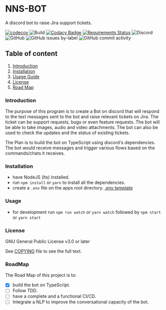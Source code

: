 # NNS-BOT

A discord bot to raise Jira support tickets.

[![codecov](https://codecov.io/gh/Keith3895/NNS-BOT/branch/master/graph/badge.svg)](https://codecov.io/gh/Keith3895/NNS-BOT) ![Build](https://github.com/Keith3895/NNS-BOT/workflows/Build/badge.svg) [![Codacy Badge](https://app.codacy.com/project/badge/Grade/85d987a4058744239a272bb3086fa6f3)](https://www.codacy.com/manual/keith30895/NNS-BOT?utm_source=github.com&amp;utm_medium=referral&amp;utm_content=Keith3895/NNS-BOT&amp;utm_campaign=Badge_Grade)
[![Requirements Status](https://requires.io/github/Keith3895/NNS-BOT/requirements.svg?branch=master)](https://requires.io/github/Keith3895/NNS-BOT/requirements/?branch=master) ![Discord](https://img.shields.io/discord/749160588663324672)
![GitHub](https://img.shields.io/github/license/Keith3895/NNS-BOT?style=plastic) ![GitHub issues by-label](https://img.shields.io/github/issues/Keith3895/NNS-BOT/bug?style=plastic) ![GitHub commit activity](https://img.shields.io/github/commit-activity/w/Keith3895/NNS-BOT?style=plastic)

## Table of content
1) [Introduction](#Introduction)
2) [Installation](#Installation)
3) [Usage Guide](#Usage)
4) [License](#License)
5) [Road Map](#RoadMap)

### Introduction

The purpose of this program is to create a Bot on discord that will respond to the text messages sent to the bot and raise relevant tickets on Jira. The ticket can be support requests, bugs or even feature requests. The bot will be able to take images, audio and video attachments. The bot can also be used to check the updates and the status of existing tickets.

The Plan is to build the bot on TypeScript using discord's dependencies. The bot would receive messages and trigger various flows based on the commands/chats it receives.

### Installation
- have NodeJS (lts) installed.
- run ``npm install`` or ``yarn`` to install all the dependencies.
- create a ``.env`` file on the apps root directory. [.env template](./docs/.env_template)
### Usage
- for development run ``npm run watch`` or ``yarn watch`` followed by ``npm start`` or ``yarn start``

### License
GNU General Public License v3.0 or later

See [COPYING](./LICENSE) file to see the full text.

### RoadMap

The Road Map of this project is to:
- [x] build the bot on TypeScript.
- [ ] Follow TDD.
- [ ] have a complete and a functional CI/CD.
- [ ] Integrate a NLP to improve the conversational capacity of the bot.